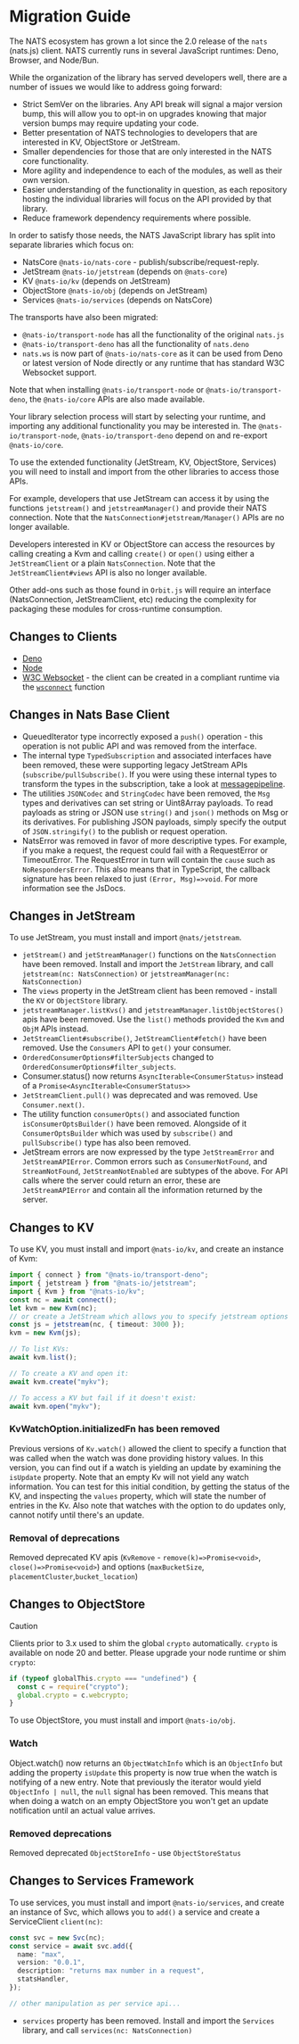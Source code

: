 # Migration Guide

The NATS ecosystem has grown a lot since the 2.0 release of the `nats` (nats.js)
client. NATS currently runs in several JavaScript runtimes: Deno, Browser, and
Node/Bun.

While the organization of the library has served developers well, there are a
number of issues we would like to address going forward:

- Strict SemVer on the libraries. Any API break will signal a major version
  bump, this will allow you to opt-in on upgrades knowing that major version
  bumps may require updating your code.
- Better presentation of NATS technologies to developers that are interested in
  KV, ObjectStore or JetStream.
- Smaller dependencies for those that are only interested in the NATS core
  functionality.
- More agility and independence to each of the modules, as well as their own
  version.
- Easier understanding of the functionality in question, as each repository
  hosting the individual libraries will focus on the API provided by that
  library.
- Reduce framework dependency requirements where possible.

In order to satisfy those needs, the NATS JavaScript library has split into
separate libraries which focus on:

- NatsCore `@nats-io/nats-core` - publish/subscribe/request-reply.
- JetStream `@nats-io/jetstream` (depends on `@nats-core`)
- KV `@nats-io/kv` (depends on JetStream)
- ObjectStore `@nats-io/obj` (depends on JetStream)
- Services `@nats-io/services` (depends on NatsCore)

The transports have also been migrated:

- `@nats-io/transport-node` has all the functionality of the original `nats.js`
- `@nats-io/transport-deno` has all the functionality of `nats.deno`
- `nats.ws` is now part of `@nats-io/nats-core` as it can be used from Deno or
  latest version of Node directly or any runtime that has standard W3C Websocket
  support.

Note that when installing `@nats-io/transport-node` or
`@nats-io/transport-deno`, the `@nats-io/core` APIs are also made available.

Your library selection process will start by selecting your runtime, and
importing any additional functionality you may be interested in. The
`@nats-io/transport-node`, `@nats-io/transport-deno` depend on and re-export
`@nats-io/core`.

To use the extended functionality (JetStream, KV, ObjectStore, Services) you
will need to install and import from the other libraries to access those APIs.

For example, developers that use JetStream can access it by using the functions
`jetstream()` and `jetstreamManager()` and provide their NATS connection. Note
that the `NatsConnection#jetstream/Manager()` APIs are no longer available.

Developers interested in KV or ObjectStore can access the resources by calling
creating a Kvm and calling `create()` or `open()` using either a
`JetStreamClient` or a plain `NatsConnection`. Note that the
`JetStreamClient#views` API is also no longer available.

Other add-ons such as those found in `Orbit.js` will require an interface
(NatsConnection, JetStreamClient, etc) reducing the complexity for packaging
these modules for cross-runtime consumption.

## Changes to Clients

- [Deno](./transport-deno/README.md)
- [Node](./transport-node/README.md)
- [W3C Websocket](./core/README.md) - the client can be created in a compliant
  runtime via the
  [`wsconnect`](https://nats-io.github.io/nats.js/core/functions/wsconnect.html)
  function

## Changes in Nats Base Client

- QueuedIterator type incorrectly exposed a `push()` operation - this operation
  is not public API and was removed from the interface.
- The internal type `TypedSubscription` and associated interfaces have been
  removed, these were supporting legacy JetStream APIs
  (`subscribe/pullSubscribe()`. If you were using these internal types to
  transform the types in the subscription, take a look at
  [messagepipeline](https://github.com/synadia-io/orbit.js/tree/main/messagepipeline).
- The utilities `JSONCodec` and `StringCodec` have been removed, the `Msg` types
  and derivatives can set string or Uint8Array payloads. To read payloads as
  string or JSON use `string()` and `json()` methods on Msg or its derivatives.
  For publishing JSON payloads, simply specify the output of `JSON.stringify()`
  to the publish or request operation.
- NatsError was removed in favor of more descriptive types. For example, if you
  make a request, the request could fail with a RequestError or TimeoutError.
  The RequestError in turn will contain the `cause` such as `NoRespondersError`.
  This also means that in TypeScript, the callback signature has been relaxed to
  just `(Error, Msg)=>void`. For more information see the JsDocs.

## Changes in JetStream

To use JetStream, you must install and import `@nats/jetstream`.

- `jetStream()` and `jetStreamManager()` functions on the `NatsConnection` have
  been removed. Install and import the `JetStream` library, and call
  `jetstream(nc: NatsConnection)` or `jetstreamManager(nc: NatsConnection)`
- The `views` property in the JetStream client has been removed - install the
  `KV` or `ObjectStore` library.
- `jetstreamManager.listKvs()` and `jetstreamManager.listObjectStores()` apis
  have been removed. Use the `list()` methods provided the `Kvm` and `ObjM` APIs
  instead.
- `JetStreamClient#subscribe()`, `JetStreamClient#fetch()` have been removed.
  Use the `Consumers` API to `get()` your consumer.
- `OrderedConsumerOptions#filterSubjects` changed to
  `OrderedConsumerOptions#filter_subjects`.
- Consumer.status() now returns `AsyncIterable<ConsumerStatus>` instead of a
  `Promise<AsyncIterable<ConsumerStatus>>`
- `JetStreamClient.pull()` was deprecated and was removed. Use
  `Consumer.next()`.
- The utility function `consumerOpts()` and associated function
  `isConsumerOptsBuilder()` have been removed. Alongside of it
  `ConsumerOptsBuilder` which was used by `subscribe()` and `pullSubscribe()`
  type has also been removed.
- JetStream errors are now expressed by the type `JetStreamError` and
  `JetStreamAPIError`. Common errors such as `ConsumerNotFound`, and
  `StreamNotFound`, `JetStreamNotEnabled` are subtypes of the above. For API
  calls where the server could return an error, these are `JetStreamAPIError`
  and contain all the information returned by the server.

## Changes to KV

To use KV, you must install and import `@nats-io/kv`, and create an instance of
Kvm:

```typescript
import { connect } from "@nats-io/transport-deno";
import { jetstream } from "@nats-io/jetstream";
import { Kvm } from "@nats-io/kv";
const nc = await connect();
let kvm = new Kvm(nc);
// or create a JetStream which allows you to specify jetstream options
const js = jetstream(nc, { timeout: 3000 });
kvm = new Kvm(js);

// To list KVs:
await kvm.list();

// To create a KV and open it:
await kvm.create("mykv");

// To access a KV but fail if it doesn't exist:
await kvm.open("mykv");
```

### KvWatchOption.initializedFn has been removed

Previous versions of `Kv.watch()` allowed the client to specify a function that
was called when the watch was done providing history values. In this version,
you can find out if a watch is yielding an update by examining the `isUpdate`
property. Note that an empty Kv will not yield any watch information. You can
test for this initial condition, by getting the status of the KV, and inspecting
the `values` property, which will state the number of entries in the Kv. Also
note that watches with the option to do updates only, cannot notify until
there's an update.

### Removal of deprecations

Removed deprecated KV apis (`KvRemove` - `remove(k)=>Promise<void>`,
`close()=>Promise<void>`) and options (`maxBucketSize`,
`placementCluster`,`bucket_location`)

## Changes to ObjectStore

> [!CAUTION]
>
> Clients prior to 3.x used to shim the global `crypto` automatically. `crypto`
> is available on node 20 and better. Please upgrade your node runtime or shim
> `crypto`:
>
> ```javascript
> if (typeof globalThis.crypto === "undefined") {
>   const c = require("crypto");
>   global.crypto = c.webcrypto;
> }
> ```

To use ObjectStore, you must install and import `@nats-io/obj`.

### Watch

Object.watch() now returns an `ObjectWatchInfo` which is an `ObjectInfo` but
adding the property `isUpdate` this property is now true when the watch is
notifying of a new entry. Note that previously the iterator would yield
`ObjectInfo | null`, the `null` signal has been removed. This means that when
doing a watch on an empty ObjectStore you won't get an update notification until
an actual value arrives.

### Removed deprecations

Removed deprecated `ObjectStoreInfo` - use `ObjectStoreStatus`

## Changes to Services Framework

To use services, you must install and import `@nats-io/services`, and create an
instance of Svc, which allows you to `add()` a service and create a
ServiceClient `client(nc)`:

```typescript
const svc = new Svc(nc);
const service = await svc.add({
  name: "max",
  version: "0.0.1",
  description: "returns max number in a request",
  statsHandler,
});

// other manipulation as per service api...
```

- `services` property has been removed. Install and import the `Services`
  library, and call `services(nc: NatsConnection)`
